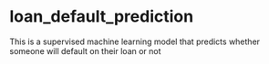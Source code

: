 # loan_default_prediction
 This is a supervised machine learning model that predicts whether someone will default on their loan or not
